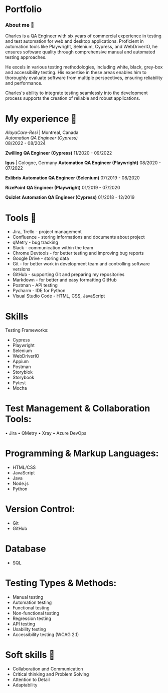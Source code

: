 # Portfolio
### About me 👋
Charles is a QA Engineer with six years of commercial experience in testing and test automation for web and desktop applications. Proficient in automation tools like Playwright, Selenium, Cypress, and WebDriverIO, he ensures software quality through comprehensive manual and automated testing approaches.

He excels in various testing methodologies, including white, black, grey-box and accessibility testing. His expertise in these areas enables him to thoroughly evaluate software from multiple perspectives, ensuring reliability and performance.

Charles's ability to integrate testing seamlessly into the development process supports the creation of reliable and robust applications.

# My experience 🏢  
*AlayaCare-Resi* | Montreal, Canada  
*Automation QA Engineer (Cypress)*  
08/2022 - 08/2024

**Zwilling**
**QA Engineer (Cypress)**
11/2020 - 09/2022

**Igus** | Cologne, Germany
**Automation QA Engineer (Playwright)**
08/2020 - 07/2022

**Exlibris**
**Automation QA Engineer (Selenium)**
07/2019 - 08/2020

**RizePoint**
**QA Engineer (Playwright)**
01/2019 - 07/2020

**Quizlet**
**Automation QA Engineer (Cypress)**
01/2018 - 12/2019

# Tools 🔧
- Jira, Trello - project management
- Confluence - storing informations and documents about project
- qMetry - bug tracking
- Slack - communication within the team
- Chrome Devtools - for better testing and improving bug reports
- Google Drive - storing data
- Git - for better work in development team and controlling software versions
- GitHub - supporting Git and preparing my repositories
- Markdown - for better and easy formatting GitHub
- Postman - API testing
- Pycharm - IDE for Python
- Visual Studio Code - HTML, CSS, JavaScript

# Skills 
Testing Frameworks:
- Cypress
- Playwright
- Selenium
- WebDriverIO
- Appium
- Postman
- Storyblok
- Storybook
- Pytest
- Mocha

# Test Management & Collaboration Tools:
•	Jira
•	QMetry
•	Xray
•	Azure DevOps

# Programming & Markup Languages:
- HTML/CSS
- JavaScript
- Java
- Node.js
- Python

# Version Control:
- Git
- GitHub

# Database
- SQL

# Testing Types & Methods:
- Manual testing
- Automation testing
- Functional testing
- Non-functional testing
- Regression testing
- API testing
- Usability testing
- Accessibility testing (WCAG 2.1)

# Soft skills 📁
- Collaboration and Communication
- Critical thinking and Problem Solving
- Attention to Detail
- Adaptability


